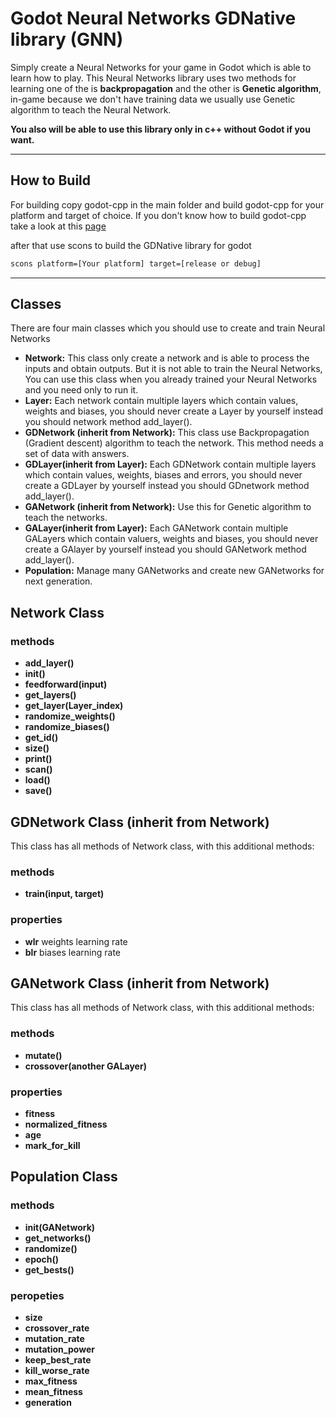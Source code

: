 # Godot Neural Networks GDNative library (GNN)

Simply create a Neural Networks for your game in Godot which is able to learn how to play. This Neural Networks library uses two methods for learning one of the is **backpropagation** and the other is **Genetic algorithm**, in-game because we don't have training data we usually use Genetic algorithm to teach the Neural Network.

**You also will be able to use this library only in c++ without Godot if you want.**

---
## How to Build

For building copy godot-cpp in the main folder and build godot-cpp for your platform and target of choice. If you don't know how to build godot-cpp take a look at this [page](https://github.com/godotengine/godot-cpp)

after that use scons to build the GDNative library for godot
``` bash
scons platform=[Your platform] target=[release or debug]
```

---
## Classes
There are four main classes which you should use to create and train Neural Networks

* **Network:** This class only create a network and is able to process the inputs and obtain outputs. But it is not able to train the Neural Networks, You can use this class when you already trained your Neural Networks and you need only to run it.
* **Layer:** Each network contain multiple layers which contain values, weights and biases, you should never create a Layer by yourself instead you should network method add_layer().
* **GDNetwork (inherit from Network):** This class use Backpropagation (Gradient descent) algorithm to teach the network. This method needs a set of data with answers.
* **GDLayer(inherit from Layer):** Each GDNetwork contain multiple layers which contain values, weights, biases and errors, you should never create a GDLayer by yourself instead you should GDnetwork method add_layer().
* **GANetwork (inherit from Network):** Use this for Genetic algorithm to teach the networks.
* **GALayer(inherit from Layer):** Each GANetwork contain multiple GALayers which contain valuers, weights and biases, you should never create a GAlayer by yourself instead you should GANetwork method add_layer().
* **Population:** Manage many GANetworks and create new GANetworks for next generation.

## Network Class

### methods
* **add_layer()**
* **init()**
* **feedforward(input)**
* **get_layers()**
* **get_layer(Layer_index)**
* **randomize_weights()**
* **randomize_biases()**
* **get_id()**
* **size()**
* **print()**
* **scan()**
* **load()**
* **save()**

## GDNetwork Class (inherit from Network)
This class has all methods of Network class, with this additional methods:
### methods
* **train(input, target)**
### properties
* **wlr** weights learning rate
* **blr** biases learning rate

## GANetwork Class (inherit from Network)
This class has all methods of Network class, with this additional methods:
### methods
* **mutate()**
* **crossover(another GALayer)**
### properties
* **fitness** 
* **normalized_fitness**
* **age**
* **mark_for_kill**

## Population Class
### methods
* **init(GANetwork)**
* **get_networks()**
* **randomize()**
* **epoch()**
* **get_bests()**

### peropeties
* **size** 
* **crossover_rate**
* **mutation_rate**
* **mutation_power** 
* **keep_best_rate** 
* **kill_worse_rate**
* **max_fitness**
* **mean_fitness**
* **generation**

